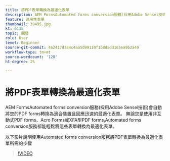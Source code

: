 ```yaml
---
title: 將PDF表單轉換為最適化表單
description: AEM FormsAutomated forms conversion服務(採用Adobe Sensei技術)會自動將您的PDF forms轉換為適合裝置且回應迅速的最適化表單。 無論您是使用非互動式PDF forms、Acro Forms或XFA型PDF forms,Automated forms conversion服務都能輕鬆將這些表單轉換為最適化表單。
feature: 適用性表單
thumbnail: 39495.jpg
kt: 6115
topic: 開發
role: User
level: Beginner
source-git-commit: 462417d384c4aa5d99110f1b8dadd165ea9b2a49
workflow-type: tm+mt
source-wordcount: '128'
ht-degree: 2%

---
```


# 將PDF表單轉換為最適化表單

AEM FormsAutomated forms conversion服務(採用Adobe Sensei技術)會自動將您的PDF forms轉換為適合裝置且回應迅速的最適化表單。 無論您是使用非互動式PDF forms、Acro Forms或XFA型PDF forms,Automated forms conversion服務都能輕鬆將這些表單轉換為最適化表單。

以下影片說明使用Automated forms conversion服務將PDF表單轉換為最適化表單所需的步驟

>[!VIDEO](https://video.tv.adobe.com/v/39495/?quality=9&learn=on)

